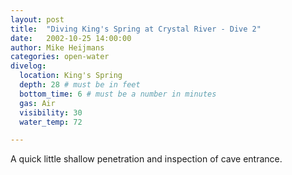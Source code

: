 ```yaml
---
layout: post
title:  "Diving King's Spring at Crystal River - Dive 2"
date:   2002-10-25 14:00:00
author: Mike Heijmans
categories: open-water
divelog:
  location: King's Spring
  depth: 28 # must be in feet
  bottom_time: 6 # must be a number in minutes
  gas: Air
  visibility: 30
  water_temp: 72

---
```

A quick little shallow penetration and inspection of cave entrance.